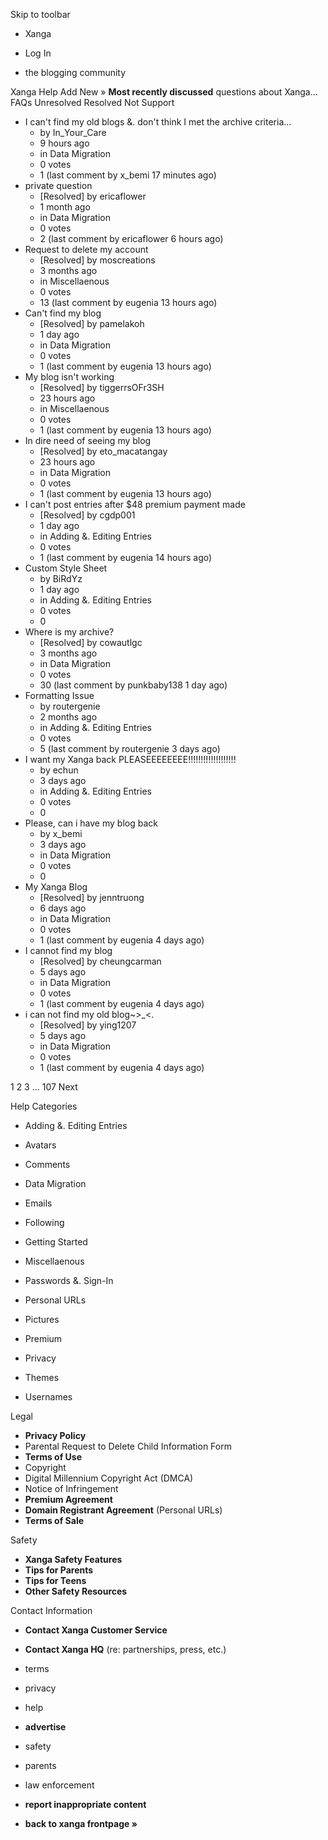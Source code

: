Skip to toolbar

*   Xanga

*   Log In

*   the blogging community

Xanga Help Add New » **Most recently discussed** questions about Xanga… FAQs Unresolved Resolved Not Support

*   I can't find my old blogs &. don't think I met the archive criteria...
    *   by In\_Your\_Care
    *   9 hours ago
    *   in Data Migration
    *   0 votes
    *   1 (last comment by x\_bemi 17 minutes ago)
*   private question
    *   \[Resolved\] by ericaflower
    *   1 month ago
    *   in Data Migration
    *   0 votes
    *   2 (last comment by ericaflower 6 hours ago)
*   Request to delete my account
    *   \[Resolved\] by moscreations
    *   3 months ago
    *   in Miscellaenous
    *   0 votes
    *   13 (last comment by eugenia 13 hours ago)
*   Can't find my blog
    *   \[Resolved\] by pamelakoh
    *   1 day ago
    *   in Data Migration
    *   0 votes
    *   1 (last comment by eugenia 13 hours ago)
*   My blog isn't working
    *   \[Resolved\] by tiggerrsOFr3SH
    *   23 hours ago
    *   in Miscellaenous
    *   0 votes
    *   1 (last comment by eugenia 13 hours ago)
*   In dire need of seeing my blog
    *   \[Resolved\] by eto\_macatangay
    *   23 hours ago
    *   in Data Migration
    *   0 votes
    *   1 (last comment by eugenia 13 hours ago)
*   I can't post entries after $48 premium payment made
    *   \[Resolved\] by cgdp001
    *   1 day ago
    *   in Adding &. Editing Entries
    *   0 votes
    *   1 (last comment by eugenia 14 hours ago)
*   Custom Style Sheet
    *   by BiRdYz
    *   1 day ago
    *   in Adding &. Editing Entries
    *   0 votes
    *   0
*   Where is my archive?
    *   \[Resolved\] by cowautlgc
    *   3 months ago
    *   in Data Migration
    *   0 votes
    *   30 (last comment by punkbaby138 1 day ago)
*   Formatting Issue
    *   by routergenie
    *   2 months ago
    *   in Adding &. Editing Entries
    *   0 votes
    *   5 (last comment by routergenie 3 days ago)
*   I want my Xanga back PLEASEEEEEEEE!!!!!!!!!!!!!!!!!!!
    *   by echun
    *   3 days ago
    *   in Adding &. Editing Entries
    *   0 votes
    *   0
*   Please, can i have my blog back
    *   by x\_bemi
    *   3 days ago
    *   in Data Migration
    *   0 votes
    *   0
*   My Xanga Blog
    *   \[Resolved\] by jenntruong
    *   6 days ago
    *   in Data Migration
    *   0 votes
    *   1 (last comment by eugenia 4 days ago)
*   I cannot find my blog
    *   \[Resolved\] by cheungcarman
    *   5 days ago
    *   in Data Migration
    *   0 votes
    *   1 (last comment by eugenia 4 days ago)
*   i can not find my old blog~>\_<.
    *   \[Resolved\] by ying1207
    *   5 days ago
    *   in Data Migration
    *   0 votes
    *   1 (last comment by eugenia 4 days ago)

1 2 3 ... 107 Next

Help Categories

*   Adding &. Editing Entries
*   Avatars
*   Comments
*   Data Migration
*   Emails
*   Following
*   Getting Started
*   Miscellaenous

*   Passwords &. Sign-In
*   Personal URLs
*   Pictures
*   Premium
*   Privacy
*   Themes
*   Usernames

Legal

*   **Privacy Policy**
*   Parental Request to Delete Child Information Form
*   **Terms of Use**
*   Copyright
*   Digital Millennium Copyright Act (DMCA)
*   Notice of Infringement
*   **Premium Agreement**
*   **Domain Registrant Agreement** (Personal URLs)
*   **Terms of Sale**

Safety

*   **Xanga Safety Features**
*   **Tips for Parents**
*   **Tips for Teens**
*   **Other Safety Resources**

Contact Information

*   **Contact Xanga Customer Service**
*   **Contact Xanga HQ** (re: partnerships, press, etc.)

*   terms
*   privacy
*   help
*   **advertise**

*   safety
*   parents
*   law enforcement
*   **report inappropriate content**

*   **back to xanga frontpage »**